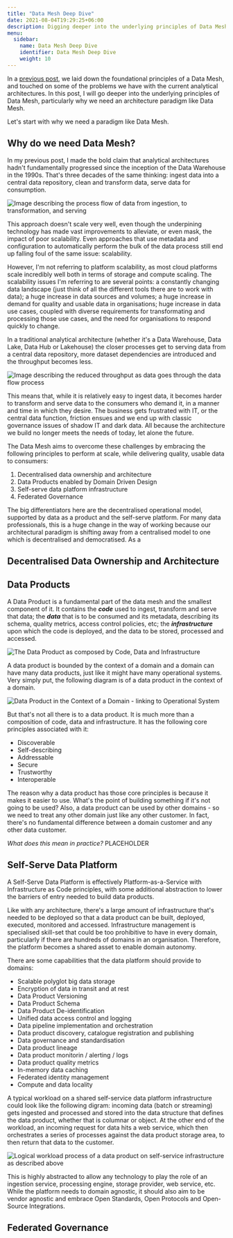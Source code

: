```yaml
---
title: "Data Mesh Deep Dive"
date: 2021-08-04T19:29:25+06:00
description: Digging deeper into the underlying principles of Data Mesh
menu:
  sidebar:
    name: Data Mesh Deep Dive
    identifier: Data Mesh Deep Dive
    weight: 10
---
```


In a [previous post](./what-is-data-mesh.md), we laid down the foundational principles of a Data Mesh, and touched on some of the problems we have with the current analytical architectures. In this post, I will go deeper into the underlying principles of Data Mesh, particularly why we need an architecture paradigm like Data Mesh.  

Let's start with why we need a paradigm like Data Mesh. 

## Why do we need Data Mesh?

In my previous post, I made the bold claim that analytical architectures hadn't fundamentally progressed since the inception of the Data Warehouse in the 1990s. That's three decades of the same thinking: ingest data into a central data repository, clean and transform data, serve data for consumption. 

![Image describing the process flow of data from ingestion, to transformation, and serving](./ingest-clean-serve.png)

This approach doesn't scale very well, even though the underpining technology has made vast improvements to alleviate, or even mask, the impact of poor scalability. Even approaches that use metadata and configuration to automatically perform the bulk of the data process still end up falling foul of the same issue: scalability. 

However, I'm not referring to platform scalability, as most cloud platforms scale incredibly well both in terms of storage and compute scaling. The scalability issues I'm referring to are several points: a constantly changing data landscape (just think of all the different tools there are to work with data); a huge increase in data sources and volumes; a huge increase in demand for quality and usable data in organisations; huge increase in data use cases, coupled with diverse requirements for transformating and processing those use cases, and the need for organisations to respond quickly to change. 

In a traditional analytical architecture (whether it's a Data Warehouse, Data Lake, Data Hub or Lakehouse) the closer processes get to serving data from a central data repository, more dataset dependencies are introduced and the throughput becomes less. 

![Image describing the reduced throughput as data goes through the data flow process](./ingest-clean-serve-throughput.png)

This means that, while it is relatively easy to ingest data, it becomes harder to transform and serve data to the consumers who demand it, in a manner and time in which they desire. The business gets frustrated with IT, or the central data function, friction ensues and we end up with classic governance issues of shadow IT and dark data. All because the architecture we build no longer meets the needs of today, let alone the future. 

The Data Mesh aims to overcome these challenges by embracing the following principles to perform at scale, while delivering quality, usable data to consumers:

1. Decentralised data ownership and architecture
2. Data Products enabled by Domain Driven Design
3. Self-serve data platform infrastructure
4. Federated Governance

The big differentiators here are the decentralised operational model, supported by data as a product and the self-serve platform. For many data professionals, this is a huge change in the way of working because our architectural paradigm is shifting away from a centralised model to one which is decentralised and democratised. As a 

## Decentralised Data Ownership and Architecture


## Data Products 

A Data Product is a fundamental part of the data mesh and the smallest component of it. It contains the ***code*** used to ingest, transform and serve that data; the ***data*** that is to be consumed and its metadata, describing its schema, quality metrics, access control policies, etc; the ***infrastructure*** upon which the code is deployed, and the data to be stored, processed and accessed. 

![The Data Product as composed by Code, Data and Infrastructure](./data-product.png)

A data product is bounded by the context of a domain and a domain can have many data products, just like it might have many operational systems. Very simply put, the following diagram is of a data product in the context of a domain.

![Data Product in the Context of a Domain - linking to Operational System](./data-product-domain-context.png)

But that's not all there is to a data product. It is much more than a composition of code, data and infrastructure. It has the following core principles associated with it:
- Discoverable
- Self-describing
- Addressable
- Secure
- Trustworthy
- Interoperable

The reason why a data product has those core principles is because it makes it easier to use. What's the point of building something if it's not going to be used? Also, a data product can be used by other domains - so we need to treat any other domain just like any other customer. In fact, there's no fundamental difference between a domain customer and any other data customer. 

*What does this mean in practice?* PLACEHOLDER

## Self-Serve Data Platform

A Self-Serve Data Platform is effectively Platform-as-a-Service with Infrastructure as Code principles, with some additional abstraction to lower the barriers of entry needed to build data products. 

Like with any architecture, there's a large amount of infrastructure that's needed to be deployed so that a data product can be built, deployed, executed, monitored and accessed. Infrastructure management is specialised skill-set that could be too prohibitive to have in every domain, particularly if there are hundreds of domains in an organisation. Therefore, the platform becomes a shared asset to enable domain autonomy. 

There are some capabilities that the data platform should provide to domains:
- Scalable polyglot big data storage
- Encryption of data in transit and at rest
- Data Product Versioning
- Data Product Schema
- Data Product De-identification
- Unified data access control and logging
- Data pipeline implementation and orchestration
- Data product discovery, catalogue registration and publishing
- Data governance and standardisation
- Data product lineage
- Data product monitorin / alerting / logs
- Data product quality metrics
- In-memory data caching
- Federated identity management
- Compute and data locality

A typical workload on a shared self-service data platform infrastructure could look like the following digram: incoming data (batch or streaming) gets ingested and processed and stored into the data structure that defines the data product, whether that is columnar or object. At the other end of the workload, an incoming request for data hits a web service, which then orchestrates a series of processes against the data product storage area, to then return that data to the customer.

![Logical workload process of a data product on self-service infrastructure as described above](./data-product-self-serve-infra.png)

This is highly abstracted to allow any technology to play the role of an ingestion service, processing engine, storage provider, web service, etc. While the platform needs to domain agnostic, it should also aim to be vendor agnostic and embrace Open Standards, Open Protocols and Open-Source Integrations. 

## Federated Governance